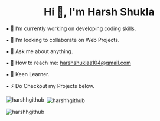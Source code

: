 <h1 align="center">Hi 👋, I'm Harsh Shukla</h1>

▪️ 🔭 I’m currently working on developing coding skills.

▪️  👯 I’m looking to collaborate on Web Projects.

▪️ 💬 Ask me about anything.

▪️ 📩 How to reach me: harshshuklaa104@gmail.com

▪ 🧗 Keen Learner.

▪ ⚡ Do Checkout my Projects below.

<p><img align="left" src="https://github-readme-stats.vercel.app/api/top-langs?username=harshhgithub&show_icons=true&locale=en&layout=compact" alt="harshhgithub" /></p>

<p>&nbsp;<img align="center" src="https://github-readme-stats.vercel.app/api?username=harshhgithub&show_icons=true&locale=en" alt="harshhgithub" /></p>

<p><img align="center" src="https://github-readme-streak-stats.herokuapp.com/?user=harshhgithub&" alt="harshhgithub" /></p>

